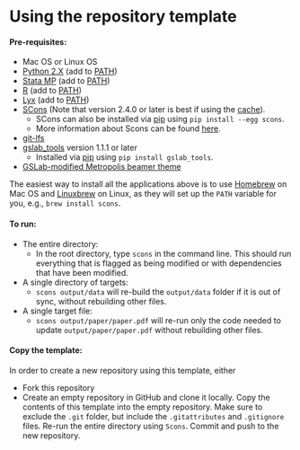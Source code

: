 Using the repository template
=============================

#### Pre-requisites:

 - Mac OS or Linux OS
 - [Python 2.X](https://www.python.org) (add to [PATH](https://en.wikipedia.org/wiki/PATH_(variable)))
 - [Stata MP](http://www.stata.com/statamp/) (add to [PATH](https://en.wikipedia.org/wiki/PATH_(variable)))
 - [R](https://www.r-project.org/) (add to [PATH](https://en.wikipedia.org/wiki/PATH_(variable)))
 - [Lyx](https://www.lyx.org/) (add to [PATH](https://en.wikipedia.org/wiki/PATH_(variable)))
 - [SCons](http://scons.org/) (Note that version 2.4.0 or later is best if using the [cache](http://scons.org/doc/2.0.1/HTML/scons-user/c4213.html)).
    - SCons can also be installed via [pip](https://pip.pypa.io/en/stable/) using `pip install --egg scons`.
    - More information about Scons can be found [here](https://github.com/gslab-econ/ra-manual/wiki/SCons).
 - [git-lfs](https://git-lfs.github.com/)
 - [gslab_tools](https://pypi.python.org/pypi/GSLab_Tools) version 1.1.1 or later
    - Installed via [pip](https://pip.pypa.io/en/stable/) using `pip install gslab_tools`.
- [GSLab-modified Metropolis beamer theme](https://github.com/gslab-econ/gslab_latex)

The easiest way to install all the applications above is to use [Homebrew](http://brew.sh/) on Mac OS and [Linuxbrew](http://linuxbrew.sh/) on Linux, as they will set up the `PATH` variable for you, e.g., `brew install scons`.

#### To run:
 - The entire directory:
    - In the root directory, type `scons` in the command line. This should run everything that is flagged as being modified or with dependencies that have been modified.
 - A single directory of targets:
    - `scons output/data` will re-build the `output/data` folder if it is out of sync, without rebuilding other files.
 - A single target file:
    - `scons output/paper/paper.pdf` will re-run only the code needed to update `output/paper/paper.pdf` without rebuilding other files.

#### Copy the template:
In order to create a new repository using this template, either
- Fork this repository
- Create an empty repository in GitHub and clone it locally. Copy the contents of this template into the empty repository. Make sure to exclude the `.git` folder, but include the `.gitattributes` and `.gitignore` files. Re-run the entire directory using `Scons`. Commit and push to the new repository.
